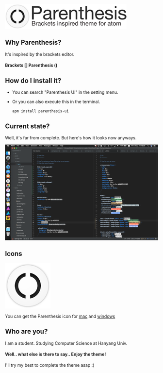 <img src="https://github.com/k0626089/parenthesis-ui/raw/master/assets/images/title.png" width="400">

## Why Parenthesis?
It's inspired by the brackets editor.  
#### Brackets [] Parenthesis ()

## How do I install it?
- You can search "Parenthesis UI" in the setting menu.  
- Or you can also execute this in the terminal.  

      apm install parenthesis-ui

## Current state?
Well, it's far from complete.
But here's how it looks now anyways.  

<img src="https://github.com/k0626089/parenthesis-ui/raw/master/assets/images/ScreenShot.png" width="700">

## Icons
<img src="https://github.com/k0626089/parenthesis-ui/raw/master/assets/images/icon.png" width="150">

You can get the Parenthesis icon for [mac](https://github.com/k0626089/parenthesis-ui/raw/master/assets/icons/icon.icns) and [windows](https://github.com/k0626089/parenthesis-ui/raw/master/assets/icons/icon.ico)

## Who are you?
I am a student. Studying Computer Science at Hanyang Univ.

#### Well.. what else is there to say.. Enjoy the theme!
I'll try my best to complete the theme asap :)
